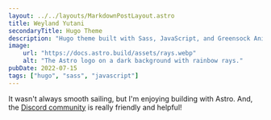```yaml
---
layout: ../../layouts/MarkdownPostLayout.astro
title: Weyland Yutani
secondaryTitle: Hugo Theme
description: "Hugo theme built with Sass, JavaScript, and Greensock Animation Platform."
image:
    url: "https://docs.astro.build/assets/rays.webp"
    alt: "The Astro logo on a dark background with rainbow rays."
pubDate: 2022-07-15
tags: ["hugo", "sass", "javascript"]
---
```


It wasn't always smooth sailing, but I'm enjoying building with Astro. And, the [Discord community](https://astro.build/chat) is really friendly and helpful!